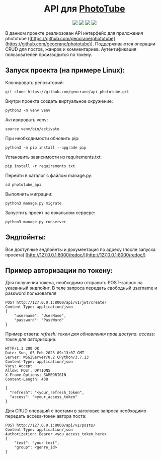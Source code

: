 <h1 align="center">API для <a  href="https://github.com/geocrane/phototube">PhotoTube</a></h1>

<p align="center"><img src="https://img.shields.io/badge/made%20by-geocrane-green">
<img src=https://img.shields.io/badge/Python-%203.7-blue>
<img src=https://img.shields.io/badge/Django%20-%202.2.16-red>
<img src=https://img.shields.io/badge/DRF-%203.2.14-yellow>
</p>

В данном проекте реалиозован API интерфейс для приложения phototube ([https://github.com/geocrane/phototube](https://github.com/geocrane/phototube)). Поддерживаются операции CRUD для постов, жанров и комментариев. Аутентификация пользователей производится по токену.


## Запуск проекта (на примере Linux):

Клонировать репозиторий:
```
git clone https://github.com/geocrane/api_phototube.git
```
Внутри проекта создать виртуальное окружение:
```
python3 -m venv venv
```
Активировать venv:
```
source venv/bin/activate
```
При необходимости обновить pip:
```
python3 -m pip install --upgrade pip
```
Установить зависимости из requirements.txt:
```
pip install -r requirements.txt
```
Перейти в каталог с файлом manage.py:
```
cd phototube_api
```
Выполнить миграции:
```
python3 manage.py migrate
```
Запустить проект на локальном сервере:
```
python3 manage.py runserver
```


## Эндпойнты:
Все доступные эндпойнты и документация по адресу (после запуска проекта) [http://127.0.0.1:8000/redoc/](http://127.0.0.1:8000/redoc/)



## Пример авторизации по токену:

Для получения токена, необходимо отправить POST-запрос на указанный эндпойнт.
В теле запроса передать свободный username и password пользователя
```
POST http://127.0.0.1:8000/api/v1/jwt/create/
Content-Type: application/json
{
    "username": "UserName",
    "password": "PassWord"
}
```

Пример ответа:
*refresh: токен для обновления прав доступа.*
*access: токен для авторизации.*

```
HTTP/1.1 200 OK
Date: Sun, 05 Feb 2023 09:13:07 GMT
Server: WSGIServer/0.2 CPython/3.7.13
Content-Type: application/json
Vary: Accept
Allow: POST, OPTIONS
X-Frame-Options: SAMEORIGIN
Content-Length: 438

{
  "refresh": "<your_refresh_token",
  "access": "<your_access_token"
}
```

Для CRUD операций с постами в заголовке запроса необходимо передать access-токен автора поста:
```
POST http://127.0.0.1:8000/api/v1/posts/
Content-Type: application/json
Authorization: Bearer <you_access_token_here>
{
    "text": "your text",
    "group": <genre_id>
}
```
